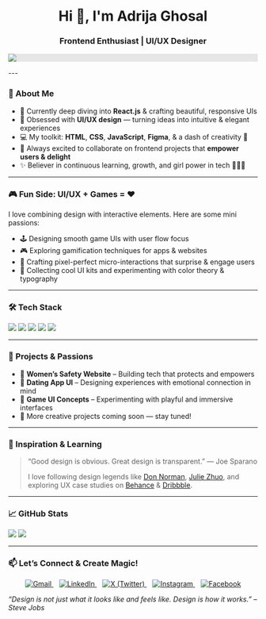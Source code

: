 <h1 align="center">Hi 👋, I'm Adrija Ghosal</h1>
<h3 align="center">Frontend Enthusiast | UI/UX Designer </h3> 



<p align="center">
  <img style="display: block;-webkit-user-select: none;margin: auto;background-color: hsl(0, 0%, 90%);" src="https://user-images.githubusercontent.com/125878564/258871853-20e24ac8-354d-4ec0-8f25-ef158aec9420.gif">
</p>
--- 

### 💫 About Me
- 🌱 Currently deep diving into **React.js** & crafting beautiful, responsive UIs  
- 🎨 Obsessed with **UI/UX design** — turning ideas into intuitive & elegant experiences  
- 💻 My toolkit: **HTML**, **CSS**, **JavaScript**, **Figma**, & a dash of creativity 🎨  
- 🚀 Always excited to collaborate on frontend projects that **empower users & delight**  
- ✨ Believer in continuous learning, growth, and girl power in tech 💪👩‍💻

---

### 🎮 Fun Side: UI/UX + Games = ❤️
I love combining design with interactive elements. Here are some mini passions:  
- 🕹️ Designing smooth game UIs with user flow focus  
- 🎮 Exploring gamification techniques for apps & websites  
- 🎯 Crafting pixel-perfect micro-interactions that surprise & engage users  
- 🎨 Collecting cool UI kits and experimenting with color theory & typography  

---

### 🛠️ Tech Stack
<p align="left">
  <img src="https://img.shields.io/badge/HTML5-e34c26?style=for-the-badge&logo=html5&logoColor=white" />
  <img src="https://img.shields.io/badge/CSS3-1572B6?style=for-the-badge&logo=css3&logoColor=white" />
  <img src="https://img.shields.io/badge/JavaScript-f7df1e?style=for-the-badge&logo=javascript&logoColor=black" />
  <img src="https://img.shields.io/badge/React-20232a?style=for-the-badge&logo=react&logoColor=61dafb" />
  <img src="https://img.shields.io/badge/Figma-f24e1e?style=for-the-badge&logo=figma&logoColor=white" />
</p>

---

### 🚀 Projects & Passions
- 🔐 **Women’s Safety Website** – Building tech that protects and empowers  
- 💖 **Dating App UI** – Designing experiences with emotional connection in mind  
- 🎯 **Game UI Concepts** – Experimenting with playful and immersive interfaces  
- 🎉 More creative projects coming soon — stay tuned!  

---

### 🎨 Inspiration & Learning

> “Good design is obvious. Great design is transparent.” — Joe Sparano  
>   
> I love following design legends like [Don Norman](https://www.nngroup.com/articles/definition-user-experience/), [Julie Zhuo](https://www.juliezhuo.com/), and exploring UX case studies on [Behance](https://www.behance.net/) & [Dribbble](https://dribbble.com/).

---

### 📈 GitHub Stats

<p align="left">
  <img src="https://github-readme-stats.vercel.app/api?username=adrijaghosal&show_icons=true&theme=tokyonight" />
  <img src="https://github-readme-stats.vercel.app/api/top-langs/?username=adrijaghosal&layout=compact&theme=tokyonight" />
</p>

---

### 📫 Let’s Connect & Create Magic!

<p align="center">
  <a href="mailto:adrijaghosal@gmail.com" target="_blank">
    <img src="https://img.icons8.com/color/48/000000/gmail-new.png" title="Gmail" alt="Gmail"/>
  </a>
  &nbsp;&nbsp;
  <a href="https://www.linkedin.com/in/adrija-ghosal-114b052b2" target="_blank">
    <img src="https://img.icons8.com/color/48/000000/linkedin.png" title="LinkedIn" alt="LinkedIn"/>
  </a>
  &nbsp;&nbsp;
  <a href="https://x.com/ghosaladrija24" target="_blank">
    <img src="https://img.icons8.com/ios-filled/50/000000/x.png" title="X (Twitter)" alt="X (Twitter)" />
  </a>
  &nbsp;&nbsp;
  <a href="https://www.instagram.com/adrij_aghosal/?hl=en" target="_blank">
    <img src="https://img.icons8.com/fluency/48/instagram-new.png" title="Instagram" alt="Instagram"/>
  </a>
  &nbsp;&nbsp;
  <a href="https://www.facebook.com/adrijaghosal2005" target="_blank">
    <img src="https://img.icons8.com/color/48/000000/facebook-new.png" title="Facebook" alt="Facebook"/>
  </a>
</p>

<em>“Design is not just what it looks like and feels like. Design is how it works.” – Steve Jobs</em>
